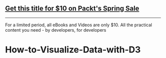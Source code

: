 ## [Get this title for $10 on Packt's Spring Sale](https://www.packt.com/V17689?utm_source=github&utm_medium=packt-github-repo&utm_campaign=spring_10_dollar_2022)
-----
For a limited period, all eBooks and Videos are only $10. All the practical content you need \- by developers, for developers

# How-to-Visualize-Data-with-D3
